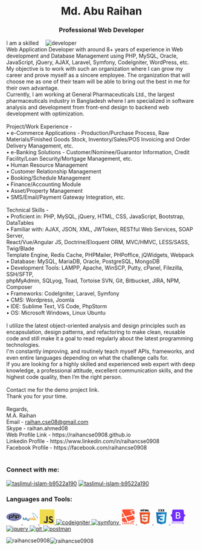 <h1 align="center">Md. Abu Raihan</h1>
<h3 align="center">Professional Web Developer</h3>

<img align="right" alt="developer" width="400" src="https://user-images.githubusercontent.com/55389276/140866485-8fb1c876-9a8f-4d6a-98dc-08c4981eaf70.gif">
I am a skilled Web Application Developer with around 8+ years of experience in Web development and Database Management using PHP, MySQL, Oracle, JavaScript, jQuery, AJAX, Laravel, Symfony, CodeIgniter, WordPress, etc. <br>
My objective is to work with such an organization where I can grow my career and prove myself as a sincere employee. The organization that will choose me as one of their team will be able to bring out the best in me for their own advantage.<br>
Currently, I am working at General Pharmaceuticals Ltd., the largest pharmaceuticals industry in Bangladesh where I am specialized in software analysis and development from front-end design to backend web development with optimization.<br>
<br>
Project/Work Experience -<br>
• e-Commerce Applications - Production/Purchase Process, Raw Materials/Finished Goods Stock, Inventory/Sales/POS Invoicing and Order Delivery Management, etc.<br>
• e-Banking Solutions - Customer/Nominee/Guarantor Information, Credit Facility/Loan Security/Mortgage Management, etc.<br>
• Human Resource Management<br>
• Customer Relationship Management<br>
• Booking/Schedule Management<br>
• Finance/Accounting Module<br>
• Asset/Property Management<br>
• SMS/Email/Payment Gateway Integration, etc.<br>
<br>
Technical Skills -<br>
• Proficient in: PHP, MySQL, jQuery, HTML, CSS, JavaScript, Bootstrap, DataTables<br>
• Familiar with: AJAX, JSON, XML, JWToken, RESTful Web Services, SOAP Server,<br>
React/Vue/Angular JS, Doctrine/Eloquent ORM, MVC/HMVC, LESS/SASS, Twig/Blade<br>
Template Engine, Redis Cache, PHPMailer, PHPoffice, jQWidgets, Webpack<br>
• Database: MySQL, MariaDB, Oracle, PostgreSQL, MongoDB<br>
• Development Tools: LAMPP, Apache, WinSCP, Putty, cPanel, Filezilla, SSH/SFTP,<br>
phpMyAdmin, SQLyog, Toad, Tortoise SVN, Git, Bitbucket, JIRA, NPM, Composer<br>
• Frameworks: CodeIgniter, Laravel, Symfony<br>
• CMS: Wordpress, Joomla<br>
• IDE: Sublime Text, VS Code, PhpStorm<br>
• OS: Microsoft Windows, Linux Ubuntu<br>
<br>
I utilize the latest object-oriented analysis and design principles such as encapsulation, design patterns, and refactoring to make clean, reusable code and still make it a goal to read regularly about the latest programming technologies. <br>
I'm constantly improving, and routinely teach myself APIs, frameworks, and even entire languages depending on what the challenge calls for. <br>
If you are looking for a highly skilled and experienced web expert with deep knowledge, a professional attitude, excellent communication skills, and the highest code quality, then I’m the right person. <br>
<br>
Contact me for the demo project link. <br>
Thank you for your time.<br>
<br>
Regards,<br>
M.A. Raihan<br>
Email - <a href="mailto:raihan.cse08@gmail.com">raihan.cse08@gmail.com</a><br>
Skype - raihan.ahmed08<br>
Web Profile Link - https://raihancse0908.github.io<br>
Linkedin Profile - https://www.linkedin.com/in/raihancse0908<br>
Facebook Profile - https://facebook.com/raihancse0908<br>
<br>
<h3 align="left">Connect with me:</h3>
<p align="left">
  <a href="https://linkedin.com/in/raihancse0908" target="blank"><img align="center" src="https://raw.githubusercontent.com/rahuldkjain/github-profile-readme-generator/master/src/images/icons/Social/linked-in-alt.svg" alt="taslimul-islam-b9522a190" height="30" width="40" /></a>
  <a href="https://facebook.com/raihancse0908" target="blank"><img align="center" src="https://raw.githubusercontent.com/rahuldkjain/github-profile-readme-generator/master/src/images/icons/Social/facebook-alt.svg" alt="taslimul-islam-b9522a190" height="30" width="40" /></a>
 </p>
  
<h3 align="left">Languages and Tools:</h3>
<p align="left"> 
  
  <a href="https://www.php.net" target="_blank" rel="noreferrer"> <img src="https://raw.githubusercontent.com/devicons/devicon/master/icons/php/php-original.svg" alt="php" width="40" height="40"/> </a> 
  <a href="https://www.mysql.com/" target="_blank" rel="noreferrer"> <img src="https://raw.githubusercontent.com/devicons/devicon/master/icons/mysql/mysql-original-wordmark.svg" alt="mysql" width="40" height="40"/> </a> 
  <a href="https://developer.mozilla.org/en-US/docs/Web/JavaScript" target="_blank" rel="noreferrer"> <img src="https://raw.githubusercontent.com/devicons/devicon/master/icons/javascript/javascript-original.svg" alt="javascript" width="40" height="40"/> </a> 
  <a href="https://codeigniter.com" target="_blank" rel="noreferrer"> <img src="https://cdn.worldvectorlogo.com/logos/codeigniter.svg" alt="codeigniter" width="40" height="40"/> </a>
  <a href="https://symfony.com" target="_blank" rel="noreferrer"> <img src="https://cdn.worldvectorlogo.com/logos/symfony.svg" alt="symfony" width="40" height="40"/> </a> 
   <a href="https://laravel.com/" target="_blank" rel="noreferrer"> <img src="https://raw.githubusercontent.com/devicons/devicon/master/icons/laravel/laravel-plain-wordmark.svg" alt="laravel" width="40" height="40"/> </a> 
  <a href="https://www.w3.org/html/" target="_blank" rel="noreferrer"> <img src="https://raw.githubusercontent.com/devicons/devicon/master/icons/html5/html5-original-wordmark.svg" alt="html5" width="40" height="40"/> </a> 
  <a href="https://www.w3schools.com/css/" target="_blank" rel="noreferrer"> <img src="https://raw.githubusercontent.com/devicons/devicon/master/icons/css3/css3-original-wordmark.svg" alt="css3" width="40" height="40"/> </a> 
  <a href="https://getbootstrap.com" target="_blank" rel="noreferrer"> <img src="https://raw.githubusercontent.com/devicons/devicon/master/icons/bootstrap/bootstrap-plain-wordmark.svg" alt="bootstrap" width="40" height="40"/> </a> 
  <a href="https://jquery.com" target="_blank" rel="noreferrer"> <img src="https://cdn.worldvectorlogo.com/logos/jquery.svg" alt="jquery" width="40" height="40"/> </a> 
  <a href="https://git-scm.com/" target="_blank" rel="noreferrer"> <img src="https://cdn.worldvectorlogo.com/logos/git.svg" alt="git" width="40" height="40"/> </a> 
  <a href="https://postman.com" target="_blank" rel="noreferrer"> <img src="https://cdn.worldvectorlogo.com/logos/postman.svg" alt="postman" width="40" height="40"/> </a> 
</p>
  
 <p><img align="left" src="https://github-readme-stats.vercel.app/api/top-langs?username=raihancse0908&show_icons=true&locale=en&layout=compact" alt="raihancse0908" /></p>
 
 <p><img align="center" src="https://github-readme-stats.vercel.app/api?username=raihancse0908&show_icons=true&locale=en" alt="raihancse0908" /></p>
<!---
<p><img align="center" src="https://github-readme-streak-stats.herokuapp.com/?user=raihancse0908&" alt="raihancse0908" /></p>
  --->
<!---
raihancse0908/raihancse0908 is a ✨ special ✨ repository because its `README.md` (this file) appears on your GitHub profile.
You can click the Preview link to take a look at your changes.
--->
